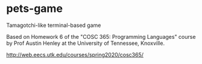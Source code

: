# pets-game
Tamagotchi-like terminal-based game

Based on Homework 6 of the "COSC 365: Programming Languages" course by Prof Austin Henley at the University of Tennessee, Knoxville. 

http://web.eecs.utk.edu/courses/spring2020/cosc365/
